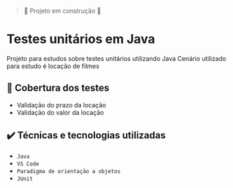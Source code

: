 
> :construction: Projeto em construção :construction:


# Testes unitários em Java

Projeto para estudos sobre testes unitários utilizando Java
Cenário utilizado para estudo é locação de filmes



## :hammer: Cobertura dos testes

- Validação do prazo da locação
- Validação do valor da locação


## ✔️ Técnicas e tecnologias utilizadas

- ``Java``
- ``VS Code``
- ``Paradigma de orientação a objetos``
- ``JUnit``
